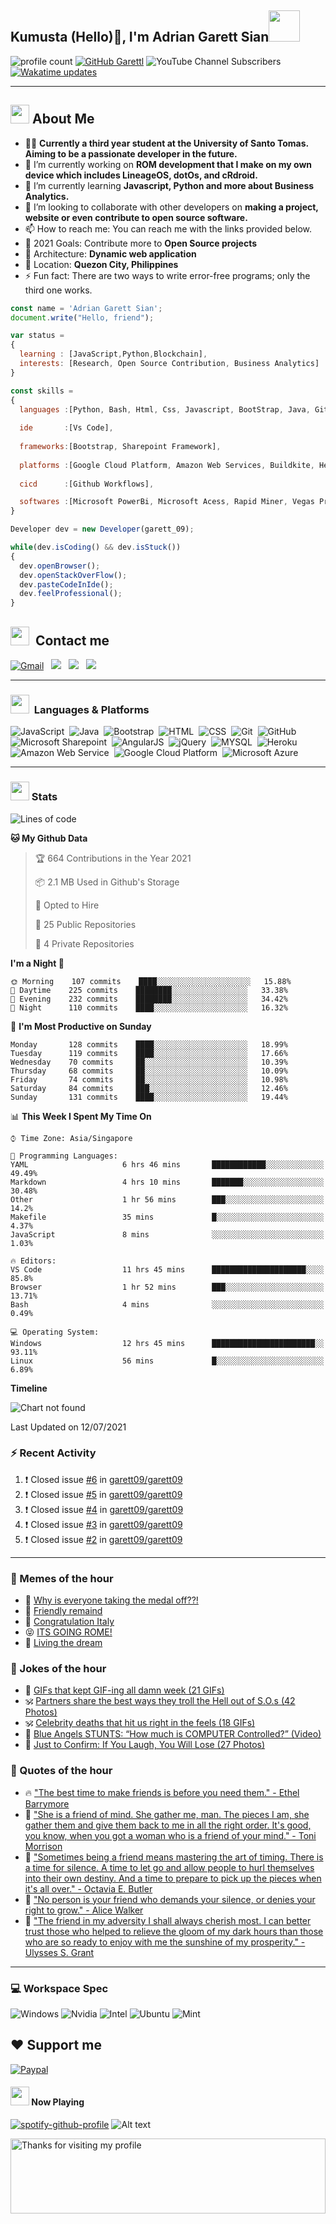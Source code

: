 <h2> Kumusta (Hello)🙏, I'm Adrian Garett Sian<img src="https://media.giphy.com/media/12oufCB0MyZ1Go/giphy.gif" width="50"></h2>

![profile count](https://komarev.com/ghpvc/?username=garett09&color=red)
[![GitHub Garettl](https://img.shields.io/github/followers/garett09?label=follow&style=social)](https://github.com/garett09)
![YouTube Channel Subscribers](https://img.shields.io/youtube/channel/subscribers/UChAoCAh1jVTaMz0Sc61X5Xw?style=social)
[![Wakatime updates](https://github.com/garett09/garett09/actions/workflows/update-commits.yml/badge.svg?branch=main)](https://github.com/garett09/garett09/actions/workflows/update-commits.yml)

---

## <img src="https://media.giphy.com/media/fTsZNbPQxJWtor2LXE/giphy.gif"  width="30">&nbsp;About Me
-   👩‍💻  **Currently a third year student at the University of Santo Tomas. Aiming to be a passionate developer in the future.**
-   🔭  I’m currently working on  **ROM development that I make on my own device which includes LineageOS, dotOs, and cRdroid.**
-   🌱  I’m currently learning **Javascript, Python and more about Business Analytics.**
-   👯  I’m looking to collaborate with other developers on **making a project, website or even contribute to open source software.**
-   📫  How to reach me: You can reach me with the links provided below. 
-   🥅  2021 Goals: Contribute more to **Open Source projects**
-   👷  Architecture: **Dynamic web application**
-   📍   Location: **Quezon City, Philippines** 
-   ⚡  Fun fact: There are two ways to write error-free programs; only the third one works.

```javascript
const name = 'Adrian Garett Sian';
document.write("Hello, friend");

var status = 
{ 
  learning : [JavaScript,Python,Blockchain],
  interests: [Research, Open Source Contribution, Business Analytics]
}

const skills = 
{
  languages :[Python, Bash, Html, Css, Javascript, BootStrap, Java, Git, Markdown, AngularJs, AccessSQL, MySQL],
  
  ide       :[Vs Code],
  
  frameworks:[Bootstrap, Sharepoint Framework],
  
  platforms :[Google Cloud Platform, Amazon Web Services, Buildkite, Heroku, Microsoft Sharepoint],
  
  cicd      :[Github Workflows],

  softwares :[Microsoft PowerBi, Microsoft Acess, Rapid Miner, Vegas Pro]
}

Developer dev = new Developer(garett_09);

while(dev.isCoding() && dev.isStuck())  
{
  dev.openBrowser();
  dev.openStackOverFlow();
  dev.pasteCodeInIde();
  dev.feelProfessional();
}
```

## <img src="https://media.giphy.com/media/c5vDr1rkcbcrBwG9SX/giphy.gif" width="30">&nbsp; Contact me

<a href="mailto:adriansian@gmail.com"><img alt="Gmail" src="https://img.shields.io/badge/Gmail-D14836?style=for-the-badge&logo=gmail&logoColor=white" /></a> &nbsp;
<a href="https://instagram.com/adriansian"><img src="https://img.shields.io/badge/@adriansian_-E4405F?style=for-the-badge&logo=instagram&logoColor=white"/></a> &nbsp;
<a href="https://t.me/garett_09"><img src="https://img.shields.io/badge/@garett_09_-2CA5E0?style=for-the-badge&logo=telegram&logoColor=white"/></a> &nbsp;
<a href="https://www.linkedin.com/in/adrian-garett-sian-766775159/"><img src="https://img.shields.io/badge/-Adrian%20Garett%20Sian-blue?style=flat-square&logo=Linkedin&logoColor=white&link=https://www.linkedin.com/in/adrian-garett-sian-766775159/"/></a> &nbsp;

---

###  <img src="https://media.giphy.com/media/WUlplcMpOCEmTGBtBW/giphy.gif" width="30"> &nbsp;Languages & Platforms

![JavaScript](https://img.shields.io/badge/JavaScript-F7DF1E?style=for-the-badge&logo=javascript&logoColor=black)&nbsp;
![Java](https://img.shields.io/badge/Java-ED8B00?style=for-the-badge&logo=java&logoColor=white)&nbsp;
![Bootstrap](https://img.shields.io/badge/Bootstrap-563D7C?style=for-the-badge&logo=bootstrap&logoColor=white)&nbsp;
![HTML](https://img.shields.io/badge/HTML5-E34F26?style=for-the-badge&logo=html5&logoColor=white)&nbsp;
![CSS](https://img.shields.io/badge/CSS3-1572B6?style=for-the-badge&logo=css3&logoColor=white)&nbsp;
![Git](https://img.shields.io/badge/git-%23F05033.svg?style=for-the-badge&logo=git&logoColor=white)&nbsp;
![GitHub](https://img.shields.io/badge/GitHub-100000?style=for-the-badge&logo=github&logoColor=white)&nbsp;
![Microsoft Sharepoint](https://img.shields.io/badge/Microsoft_SharePoint-0078D4?style=for-the-badge&logo=microsoft-sharepoint&logoColor=white)&nbsp;
![AngularJS](https://img.shields.io/badge/AngularJS-E23237?style=for-the-badge&logo=angularjs&logoColor=white)&nbsp;
![jQuery](https://img.shields.io/badge/jQuery-0769AD?style=for-the-badge&logo=jquery&logoColor=white)&nbsp;
![MYSQL](https://img.shields.io/badge/MySQL-00000F?style=for-the-badge&logo=mysql&logoColor=white)&nbsp;
![Heroku](https://img.shields.io/badge/Heroku-430098?style=for-the-badge&logo=heroku&logoColor=white)&nbsp;
![Amazon Web Service](https://img.shields.io/badge/Amazon_AWS-232F3E?style=for-the-badge&logo=amazon-aws&logoColor=white)&nbsp;
![Google Cloud Platform](https://img.shields.io/badge/Google_Cloud-4285F4?style=for-the-badge&logo=google-cloud&logoColor=white)&nbsp;
![Microsoft Azure](https://img.shields.io/badge/Microsoft_Azure-0089D6?style=for-the-badge&logo=microsoft-azure&logoColor=white)&nbsp;

---

### <img src="https://media.giphy.com/media/l378c04F2fjeZ7vH2/giphy.gif" width="30">&nbsp;Stats


<!--START_SECTION:waka-->
![Lines of code](https://img.shields.io/badge/From%20Hello%20World%20I%27ve%20Written-45701%20lines%20of%20code-blue)

**🐱 My Github Data** 

> 🏆 664 Contributions in the Year 2021
 > 
> 📦 2.1 MB Used in Github's Storage 
 > 
> 💼 Opted to Hire
 > 
> 📜 25 Public Repositories 
 > 
> 🔑 4 Private Repositories  
 > 
**I'm a Night 🦉** 

```text
🌞 Morning    107 commits    ████░░░░░░░░░░░░░░░░░░░░░   15.88% 
🌆 Daytime    225 commits    ████████░░░░░░░░░░░░░░░░░   33.38% 
🌃 Evening    232 commits    ████████░░░░░░░░░░░░░░░░░   34.42% 
🌙 Night      110 commits    ████░░░░░░░░░░░░░░░░░░░░░   16.32%

```
📅 **I'm Most Productive on Sunday** 

```text
Monday       128 commits    ████░░░░░░░░░░░░░░░░░░░░░   18.99% 
Tuesday      119 commits    ████░░░░░░░░░░░░░░░░░░░░░   17.66% 
Wednesday    70 commits     ██░░░░░░░░░░░░░░░░░░░░░░░   10.39% 
Thursday     68 commits     ██░░░░░░░░░░░░░░░░░░░░░░░   10.09% 
Friday       74 commits     ██░░░░░░░░░░░░░░░░░░░░░░░   10.98% 
Saturday     84 commits     ███░░░░░░░░░░░░░░░░░░░░░░   12.46% 
Sunday       131 commits    ████░░░░░░░░░░░░░░░░░░░░░   19.44%

```


📊 **This Week I Spent My Time On** 

```text
⌚︎ Time Zone: Asia/Singapore

💬 Programming Languages: 
YAML                     6 hrs 46 mins       ████████████░░░░░░░░░░░░░   49.49% 
Markdown                 4 hrs 10 mins       ███████░░░░░░░░░░░░░░░░░░   30.48% 
Other                    1 hr 56 mins        ███░░░░░░░░░░░░░░░░░░░░░░   14.2% 
Makefile                 35 mins             █░░░░░░░░░░░░░░░░░░░░░░░░   4.37% 
JavaScript               8 mins              ░░░░░░░░░░░░░░░░░░░░░░░░░   1.03%

🔥 Editors: 
VS Code                  11 hrs 45 mins      █████████████████████░░░░   85.8% 
Browser                  1 hr 52 mins        ███░░░░░░░░░░░░░░░░░░░░░░   13.71% 
Bash                     4 mins              ░░░░░░░░░░░░░░░░░░░░░░░░░   0.49%

💻 Operating System: 
Windows                  12 hrs 45 mins      ███████████████████████░░   93.11% 
Linux                    56 mins             █░░░░░░░░░░░░░░░░░░░░░░░░   6.89%

```

**Timeline**

![Chart not found](https://raw.githubusercontent.com/garett09/garett09/main/charts/bar_graph.png) 


 Last Updated on 12/07/2021
<!--END_SECTION:waka-->


### :zap: Recent Activity

<!--START_SECTION:activity-->
1. ❗️ Closed issue [#6](https://github.com/garett09/garett09/issues/6) in [garett09/garett09](https://github.com/garett09/garett09)
2. ❗️ Closed issue [#5](https://github.com/garett09/garett09/issues/5) in [garett09/garett09](https://github.com/garett09/garett09)
3. ❗️ Closed issue [#4](https://github.com/garett09/garett09/issues/4) in [garett09/garett09](https://github.com/garett09/garett09)
4. ❗️ Closed issue [#3](https://github.com/garett09/garett09/issues/3) in [garett09/garett09](https://github.com/garett09/garett09)
5. ❗️ Closed issue [#2](https://github.com/garett09/garett09/issues/2) in [garett09/garett09](https://github.com/garett09/garett09)
<!--END_SECTION:activity-->

---

### 📣 Memes of the hour

<!-- MEMES:START -->
 - 🚖 [Why is everyone taking the medal off??!](http://9gag.com/gag/aAbNx92)
 - 🚯 [Friendly remaind](http://9gag.com/gag/agBZLLg)
 - 🚯 [Congratulation Italy](http://9gag.com/gag/awMGXMW)
 - 😝 [ITS GOING ROME!](http://9gag.com/gag/a1rqorG)
 - 🚅 [Living the dream](http://9gag.com/gag/aB2N8vO)<!-- MEMES:END -->

### 📣 Jokes of the hour

<!-- JOKES:START -->
 - 🐔 [GIFs that kept GIF-ing all damn week (21 GIFs)](https://thechive.com/2021/07/11/gifs-that-kept-gif-ing-all-damn-week-21-gifs-2/)
 - 🕉 [Partners share the best ways they troll the Hell out of S.O.s (42 Photos)](https://thechive.com/2021/07/11/partners-share-the-best-ways-they-troll-the-hell-out-of-s-o-s-42-photos/)
 - 🕉 [Celebrity deaths that hit us right in the feels (18 GIFs)](https://thechive.com/2021/07/11/celebrity-deaths-that-hit-us-right-in-the-feels-18-gifs/)
 - 👾 [Blue Angels STUNTS: “How much is COMPUTER Controlled?” (Video)](https://thechive.com/2021/07/11/blue-angels-stunts-how-much-is-computer-controlled-video/)
 - 🎈 [Just to Confirm: If You Laugh, You Will Lose (27 Photos)](https://thechive.com/2021/07/11/just-to-confirm-if-you-laugh-you-will-lose-27-photos/)<!-- JOKES:END -->

### 📣 Quotes of the hour

<!-- QUOTES:START -->
 - 🔥 ["The best time to make friends is before you need them." - Ethel Barrymore](https://www.brainyquote.com/quotes/ethel_barrymore_158797)
 - 🌮 ["She is a friend of mind. She gather me, man. The pieces I am, she gather them and give them back to me in all the right order. It's good, you know, when you got a woman who is a friend of your mind." - Toni Morrison](https://www.brainyquote.com/quotes/toni_morrison_105243)
 - 🌮 ["Sometimes being a friend means mastering the art of timing. There is a time for silence. A time to let go and allow people to hurl themselves into their own destiny. And a time to prepare to pick up the pieces when it's all over." - Octavia E. Butler](https://www.brainyquote.com/quotes/octavia_e_butler_170210)
 - 💯 ["No person is your friend who demands your silence, or denies your right to grow." - Alice Walker](https://www.brainyquote.com/quotes/alice_walker_131842)
 - 💫 ["The friend in my adversity I shall always cherish most. I can better trust those who helped to relieve the gloom of my dark hours than those who are so ready to enjoy with me the sunshine of my prosperity." - Ulysses S. Grant](https://www.brainyquote.com/quotes/ulysses_s_grant_132903)<!-- QUOTES:END -->

--- 
### 💻 Workspace Spec

![Windows](https://img.shields.io/badge/Windows-11-0078D6?style=for-the-badge&logo=windows&logoColor=white)
![Nvidia](https://img.shields.io/badge/NVIDIA-RTX3070-76B900?style=for-the-badge&logo=nvidia&logoColor=white)
![Intel](https://img.shields.io/badge/Intel-Core_i7_10th-0071C5?style=for-the-badge&logo=intel&logoColor=white)
![Ubuntu](https://img.shields.io/badge/Ubuntu-E95420?style=for-the-badge&logo=ubuntu&logoColor=white)
![Mint](https://img.shields.io/badge/Linux_Mint-87CF3E?style=for-the-badge&logo=linux-mint&logoColor=white)


## ❤ Support me
[![Paypal](https://img.shields.io/badge/PayPal-garett_09?style=for-the-badge&logo=paypal&logoColor=white)](https://paypal.me/garett_09)


#### <img src="https://media.giphy.com/media/vybWlRniCXzZC/giphy.gif" width="30">&nbsp;Now Playing 

 [![spotify-github-profile](https://spotify-github-profile.vercel.app/api/view?uid=garett_09&cover_image=true&theme=default)](https://spotify-github-profile.vercel.app/api/view?uid=garett_09&redirect=true)
![Alt text](https://spotify-recently-played-readme.vercel.app/api?user=garett_09&width=510)

<img height="120" alt="Thanks for visiting my profile" width="100%" src="https://github.com/dibyendu415/dibyendu415/blob/master/marquee.svg" />

